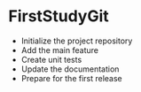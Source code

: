 # FirstStudyGit

- Initialize the project repository
- Add the main feature
- Create unit tests
- Update the documentation
- Prepare for the first release